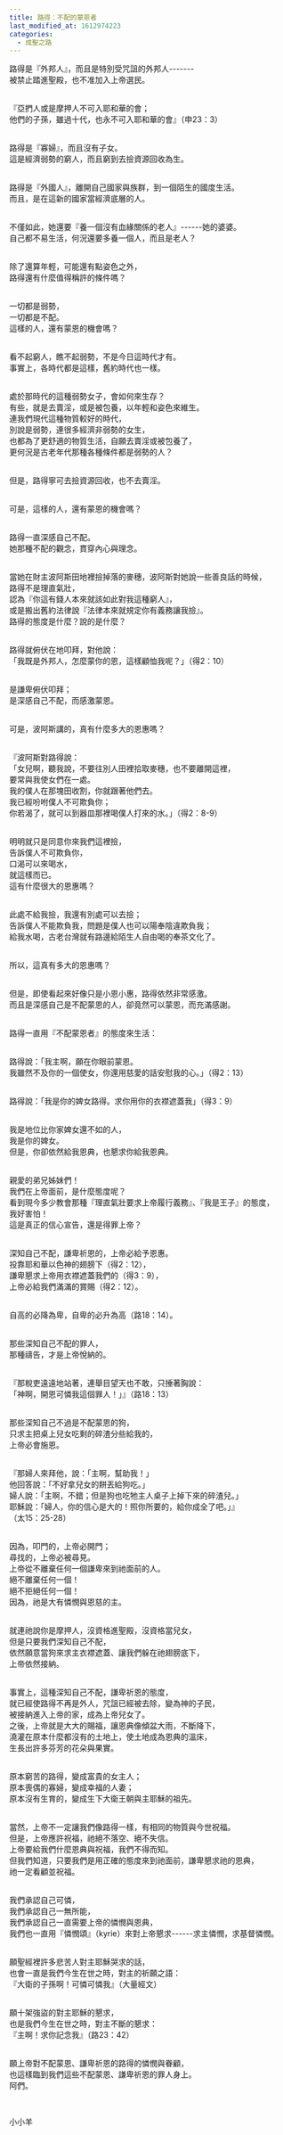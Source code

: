 ```yaml
---
title: 路得：不配的蒙恩者
last_modified_at: 1612974223
categories:
  - 成聖之路
---
```


<p>路得是『外邦人』，而且是特別受咒詛的外邦人-------<br>
被禁止踏進聖殿，也不准加入上帝選民。</p>

<p><br>
『亞捫人或是摩押人不可入耶和華的會；<br>
他們的子孫，雖過十代，也永不可入耶和華的會』（申23：3）</p>

<p><br>
路得是『寡婦』，而且沒有子女。<br>
這是經濟弱勢的窮人，而且窮到去撿資源回收為生。</p>

<p><br>
路得是『外國人』，離開自己國家與族群，到一個陌生的國度生活。<br>
而且，是在這新的國家當經濟底層的人。</p>

<p><br>
不僅如此，她還要『養一個沒有血緣關係的老人』------她的婆婆。<br>
自己都不易生活，何況還要多養一個人，而且是老人？</p>

<p><br>
除了還算年輕，可能還有點姿色之外，<br>
路得還有什麼值得稱許的條件嗎？</p>

<p><br>
一切都是弱勢，<br>
一切都是不配。<br>
這樣的人，還有蒙恩的機會嗎？</p>

<p><br>
看不起窮人，瞧不起弱勢，不是今日這時代才有。<br>
事實上，各時代都是這樣，舊約時代也一樣。</p>

<p><br>
處於那時代的這種弱勢女子，會如何來生存？<br>
有些，就是去賣淫，或是被包養，以年輕和姿色來維生。<br>
連我們現代這種物質較好的時代，<br>
別說是弱勢，連很多經濟非弱勢的女生，<br>
也都為了更舒適的物質生活，自願去賣淫或被包養了，<br>
更何況是古老年代那種各種條件都是弱勢的人？</p>

<p><br>
但是，路得寧可去撿資源回收，也不去賣淫。</p>

<p><br>
可是，這樣的人，還有蒙恩的機會嗎？</p>

<p><br>
路得一直深感自己不配。<br>
她那種不配的觀念，貫穿內心與理念。</p>

<p><br>
當她在財主波阿斯田地裡撿掉落的麥穗，波阿斯對她說一些善良話的時候，<br>
路得不是理直氣壯，<br>
認為『你這有錢人本來就該如此對我這種窮人』，<br>
或是搬出舊約法律說『法律本來就規定你有義務讓我撿』。<br>
路得的態度是什麼？說的是什麼？</p>

<p><br>
路得就俯伏在地叩拜，對他說：<br>
「我既是外邦人，怎麼蒙你的恩，這樣顧恤我呢？」（得2：10）</p>

<p><br>
是謙卑俯伏叩拜；<br>
是深感自己不配，而感激蒙恩。</p>

<p><br>
可是，波阿斯講的，真有什麼多大的恩惠嗎？</p>

<p><br>
『波阿斯對路得說：<br>
「女兒啊，聽我說，不要往別人田裡拾取麥穗，也不要離開這裡，<br>
要常與我使女們在一處。<br>
我的僕人在那塊田收割，你就跟著他們去。<br>
我已經吩咐僕人不可欺負你；<br>
你若渴了，就可以到器皿那裡喝僕人打來的水。」（得2：8-9）</p>

<p><br>
明明就只是同意你來我們這裡撿，<br>
告訴僕人不可欺負你，<br>
口渴可以來喝水，<br>
就這樣而已。<br>
這有什麼很大的恩惠嗎？</p>

<p><br>
此處不給我撿，我還有別處可以去撿；<br>
告訴僕人不能欺負我，問題是僕人也可以陽奉陰違欺負我；<br>
給我水喝，古老台灣就有路邊給陌生人自由喝的奉茶文化了。</p>

<p><br>
所以，這真有多大的恩惠嗎？</p>

<p><br>
但是，即使看起來好像只是小恩小惠，路得依然非常感激。<br>
而且是深感自己是不配蒙恩的人，卻竟然可以蒙恩，而充滿感謝。</p>

<p><br>
路得一直用『不配蒙恩者』的態度來生活：</p>

<p><br>
路得說：「我主啊，願在你眼前蒙恩。<br>
我雖然不及你的一個使女，你還用慈愛的話安慰我的心。」（得2：13）</p>

<p><br>
路得說：「我是你的婢女路得。求你用你的衣襟遮蓋我」（得3：9）</p>

<p><br>
我是地位比你家婢女還不如的人，<br>
我是你的婢女。<br>
但是，你卻依然給我恩典，也懇求你給我恩典。</p>

<p><br>
親愛的弟兄姊妹們！<br>
我們在上帝面前，是什麼態度呢？<br>
看到現今多少教會那種『理直氣壯要求上帝履行義務』、『我是王子』的態度，<br>
我好害怕！<br>
這是真正的信心宣告，還是得罪上帝？</p>

<p><br>
深知自己不配，謙卑祈恩的，上帝必給予恩惠。<br>
投靠耶和華以色神的翅膀下（得2：12），<br>
謙卑懇求上帝用衣襟遮蓋我們的（得3：9），<br>
上帝必給我們滿滿的賞賜（得2：12）。</p>

<p><br>
自高的必降為卑，自卑的必升為高（路18：14）。</p>

<p><br>
那些深知自己不配的罪人，<br>
那種禱告，才是上帝悅納的。</p>

<p><br>
『那稅吏遠遠地站著，連舉目望天也不敢，只捶著胸說：<br>
「神啊，開恩可憐我這個罪人！」』（路18：13）</p>

<p><br>
那些深知自己不過是不配蒙恩的狗，<br>
只求主把桌上兒女吃剩的碎渣分些給我的，<br>
上帝必會施恩。</p>

<p><br>
『那婦人來拜他，說：「主啊，幫助我！」<br>
他回答說：「不好拿兒女的餅丟給狗吃。」<br>
婦人說：「主啊，不錯；但是狗也吃牠主人桌子上掉下來的碎渣兒。」<br>
耶穌說：「婦人，你的信心是大的！照你所要的，給你成全了吧。」』<br>
（太15：25-28）</p>

<p><br>
因為，叩門的，上帝必開門；<br>
尋找的，上帝必被尋見。<br>
上帝從不離棄任何一個謙卑來到祂面前的人。<br>
絕不離棄任何一個！<br>
絕不拒絕任何一個！<br>
因為，祂是大有憐憫與恩慈的主。</p>

<p><br>
就連祂說你是摩押人，沒資格進聖殿，沒資格當兒女，<br>
但是只要我們深知自己不配，<br>
依然願意當狗來求主衣襟遮蓋、讓我們躲在祂翅膀底下，<br>
上帝依然接納。</p>

<p><br>
事實上，這種深知自己不配，謙卑祈恩的態度，<br>
就已經使路得不再是外人，咒詛已經被去除，變為神的子民，<br>
被接納進入上帝的家，成為上帝兒女了。<br>
之後，上帝就是大大的賜福，讓恩典像傾盆大雨，不斷降下，<br>
澆灌在原本什麼都沒有的土地上，使土地成為恩典的溫床，<br>
生長出許多芬芳的花朵與果實。</p>

<p><br>
原本窮苦的路得，變成富貴的女主人；<br>
原本喪偶的寡婦，變成幸福的人妻；<br>
原本沒有生育的，變成生下大衛王朝與主耶穌的祖先。</p>

<p><br>
當然，上帝不一定讓我們像路得一樣，有相同的物質與今世祝福。<br>
但是，上帝應許祝福，祂絕不落空、絕不失信。<br>
上帝要給我們什麼恩典與祝福，我們不得而知。<br>
但我們知道，只要我們是用正確的態度來到祂面前，謙卑懇求祂的恩典，<br>
祂一定看顧並祝福。</p>

<p><br>
我們承認自己可憐，<br>
我們承認自己一無所能，<br>
我們承認自己一直需要上帝的憐憫與恩典，<br>
我們也一直用『憐憫頌』（kyrie）來對上帝懇求------求主憐憫，求基督憐憫。</p>

<p><br>
願聖經裡許多悲苦人對主耶穌哭求的話，<br>
也會一直是我們今生在世之時，對主的祈願之語：<br>
『大衛的子孫啊！可憐可憐我』（大量經文）</p>

<p><br>
願十架強盜的對主耶穌的懇求，<br>
也是我們今生在世之時，對主不斷的懇求：<br>
『主啊！求你記念我』（路23：42）</p>

<p><br>
願上帝對不配蒙恩、謙卑祈恩的路得的憐憫與眷顧，<br>
也這樣臨到我們這些不配蒙恩、謙卑祈恩的罪人身上。<br>
阿們。</p>

<p>&nbsp;</p>

<p>小小羊</p>

